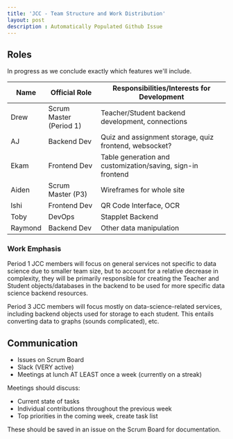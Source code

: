 ```yaml
---
title: 'JCC - Team Structure and Work Distribution'
layout: post
description : Automatically Populated Github Issue
---
```


## Roles

In progress as we conclude exactly which features we'll include.

| Name | Official Role | Responsibilities/Interests for Development |
| -- | -- | -- |
| Drew | Scrum Master (Period 1) | Teacher/Student backend development, connections |
| AJ | Backend Dev | Quiz and assignment storage, quiz frontend, websocket? |
| Ekam | Frontend Dev | Table generation and customization/saving, sign-in frontend |
| Aiden | Scrum Master (P3) | Wireframes for whole site |
| Ishi | Frontend Dev | QR Code Interface, OCR |
| Toby | DevOps | Stapplet Backend |
| Raymond | Backend Dev | Other data manipulation |

### Work Emphasis

Period 1 JCC members will focus on general services not specific to data science due to smaller team size, but to account for a relative decrease in complexity, they will be primarily responsible for creating the Teacher and Student objects/databases in the backend to be used for more specific data science backend resources.

Period 3 JCC members will focus mostly on data-science-related services, including backend objects used for storage to each student. This entails converting data to graphs (sounds complicated), etc.

## Communication

- Issues on Scrum Board
- Slack (VERY active)
- Meetings at lunch AT LEAST once a week (currently on a streak)

Meetings should discuss:
- Current state of tasks
- Individual contributions throughout the previous week
- Top priorities in the coming week, create task list

These should be saved in an issue on the Scrum Board for documentation.

